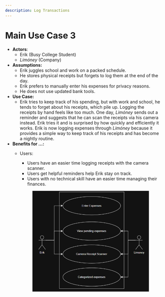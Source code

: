 ```yaml
---
description: Log Transactions
---
```


# Main Use Case 3

* **Actors**:&#x20;
  * Erik (Busy College Student)
  * _Limóney_ (Company)
* **Assumptions:**
  * Erik juggles school and work on a packed schedule.&#x20;
  * He stores physical receipts but forgets to log them at the end of the day.&#x20;
  * Erik prefers to manually enter his expenses for privacy reasons.&#x20;
  * He does not use updated bank tools.&#x20;
* **Use Case:**
  * &#x20;Erik tries to keep track of his spending, but with work and school, he tends to forget about his receipts, which pile up. Logging the receipts by hand feels like too much. One day, _Limóney_ sends out a reminder and suggests that he can scan the receipts via his camera instead. Erik tries it and is surprised by how quickly and efficiently it works. Erik is now logging expenses through _Limóney_ because it provides a simple way to keep track of his receipts and has become a nightly routine.&#x20;
* **Benefits for ...:**
  *   Users:

      * Users have an easier time logging receipts with the camera scanner.
      * Users get helpful reminders help Erik stay on track.
      * Users with no technical skill have an easier time managing their finances.&#x20;

      <figure><img src="../.gitbook/assets/image (7).png" alt=""><figcaption></figcaption></figure>
